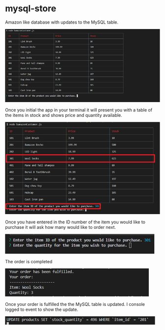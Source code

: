 # mysql-store
Amazon like database with updates to the MySQL table. 

![home screen](images/homeScreen.PNG)

Once you initial the app in your terminal it will present you with a table of the items in stock and shows 
price and quantity available.

![item](images/ItemIDenter.PNG)

Once you have entered in the ID number of the item you would like to purchase it will ask how many would like to order next.

![quantity](images/quantity.PNG)

The order is completed

![](images/completeorder.PNG)

Once your order is fulfilled the the MySQL table is updated. I console logged to event to show the update.

![](images/stockupdate.PNG)



